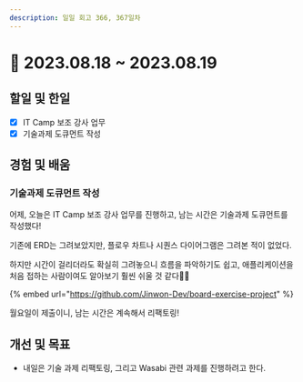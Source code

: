 ```yaml
---
description: 일일 회고 366, 367일차
---
```


# 🙂 2023.08.18 \~ 2023.08.19

## 할일 및 한일&#x20;

* [x] IT Camp 보조 강사 업무&#x20;
* [x] 기술과제 도큐먼트 작성&#x20;

## 경험 및 배움&#x20;

### 기술과제 도큐먼트 작성&#x20;

어제, 오늘은 IT Camp 보조 강사 업무를 진행하고, 남는 시간은 기술과제 도큐먼트를 작성했다!

기존에 ERD는 그려보았지만, 플로우 차트나 시퀀스 다이어그램은 그려본 적이 없었다.

하지만 시간이 걸리더라도 확실히 그려놓으니 흐름을 파악하기도 쉽고, 애플리케이션을 처음 접하는 사람이여도 알아보기 훨씬 쉬울 것 같다👍🏻

{% embed url="https://github.com/Jinwon-Dev/board-exercise-project" %}

월요일이 제출이니, 남는 시간은 계속해서 리팩토링!

## 개선 및 목표&#x20;

* 내일은 기술 과제 리팩토링, 그리고 Wasabi 관련 과제를 진행하려고 한다.&#x20;
